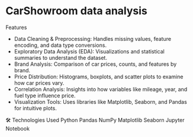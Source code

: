 # CarShowroom data analysis

 Features
- Data Cleaning & Preprocessing: Handles missing values, feature encoding, and data type conversions.
- Exploratory Data Analysis (EDA): Visualizations and statistical summaries to understand the dataset.
- Brand Analysis: Comparison of car prices, counts, and features by brand.
- Price Distribution: Histograms, boxplots, and scatter plots to examine how car prices vary.
- Correlation Analysis: Insights into how variables like mileage, year, and fuel type influence price.
- Visualization Tools: Uses libraries like Matplotlib, Seaborn, and Pandas for intuitive plots.

🛠️ Technologies Used
Python
Pandas
NumPy
Matplotlib
Seaborn
Jupyter Notebook
